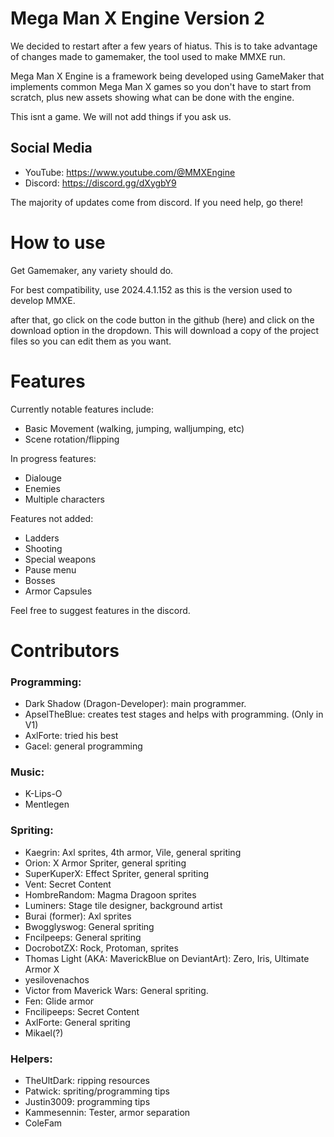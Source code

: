 # Mega Man X Engine Version 2
We decided to restart after a few years of hiatus. This is to take advantage of changes made to gamemaker, the tool used to make MMXE run.

Mega Man X Engine is a framework being developed using GameMaker that implements common Mega Man X games so you don't have to start from scratch, plus new assets showing what can be done with the engine.

This isnt a game. We will not add things if you ask us.

## Social Media
- YouTube: https://www.youtube.com/@MMXEngine
- Discord: https://discord.gg/dXygbY9

The majority of updates come from discord. If you need help, go there!

# How to use
Get Gamemaker, any variety should do. 

For best compatibility, use 2024.4.1.152 as this is the version used to develop MMXE.

after that, go click on the code button in the github (here) and click on the download option in the dropdown. This will download a copy of the project files so you can edit them as you want.
# Features
Currently notable features include:
- Basic Movement (walking, jumping, walljumping, etc)
- Scene rotation/flipping

In progress features:
- Dialouge
- Enemies
- Multiple characters

Features not added:
- Ladders
- Shooting
- Special weapons
- Pause menu
- Bosses
- Armor Capsules

Feel free to suggest features in the discord. 
# Contributors
### Programming:
- Dark Shadow (Dragon-Developer): main programmer.
- ApselTheBlue: creates test stages and helps with programming. (Only in V1)
- AxlForte: tried his best
- Gacel: general programming

### Music:
- K-Lips-O
- Mentlegen

### Spriting:
- Kaegrin: Axl sprites, 4th armor, Vile, general spriting
- Orion: X Armor Spriter, general spriting
- SuperKuperX: Effect Spriter, general spriting
- Vent: Secret Content
- HombreRandom: Magma Dragoon sprites
- Luminers: Stage tile designer, background artist
- Burai (former): Axl sprites
- Bwogglyswog: General spriting
- Fncilpeeps: General spriting
- DocrobotZX: Rock, Protoman, sprites
- Thomas Light (AKA: MaverickBlue on DeviantArt): Zero, Iris, Ultimate Armor X
- yesilovenachos
- Victor from Maverick Wars: General spriting.
- Fen: Glide armor
- Fncilipeeps: Secret Content
- AxlForte: General spriting
- Mikael(?)

### Helpers:
- TheUltDark: ripping resources
- Patwick: spriting/programming tips
- Justin3009: programming tips
- Kammesennin: Tester, armor separation
- ColeFam
